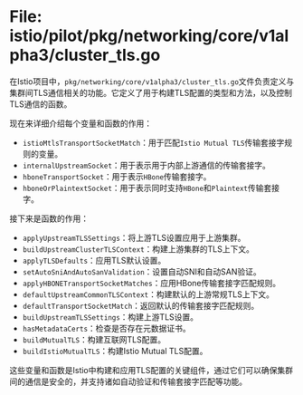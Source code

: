 # File: istio/pilot/pkg/networking/core/v1alpha3/cluster_tls.go

在Istio项目中，`pkg/networking/core/v1alpha3/cluster_tls.go`文件负责定义与集群间TLS通信相关的功能。它定义了用于构建TLS配置的类型和方法，以及控制TLS通信的函数。

现在来详细介绍每个变量和函数的作用：

- `istioMtlsTransportSocketMatch`：用于匹配`Istio Mutual TLS`传输套接字规则的变量。
- `internalUpstreamSocket`：用于表示用于内部上游通信的传输套接字。
- `hboneTransportSocket`：用于表示`HBone`传输套接字。
- `hboneOrPlaintextSocket`：用于表示同时支持`HBone`和`Plaintext`传输套接字。

接下来是函数的作用：

- `applyUpstreamTLSSettings`：将上游TLS设置应用于上游集群。
- `buildUpstreamClusterTLSContext`：构建上游集群的TLS上下文。
- `applyTLSDefaults`：应用TLS默认设置。
- `setAutoSniAndAutoSanValidation`：设置自动SNI和自动SAN验证。
- `applyHBONETransportSocketMatches`：应用HBone传输套接字匹配规则。
- `defaultUpstreamCommonTLSContext`：构建默认的上游常规TLS上下文。
- `defaultTransportSocketMatch`：返回默认的传输套接字匹配规则。
- `buildUpstreamTLSSettings`：构建上游TLS设置。
- `hasMetadataCerts`：检查是否存在元数据证书。
- `buildMutualTLS`：构建互联网TLS配置。
- `buildIstioMutualTLS`：构建Istio Mutual TLS配置。

这些变量和函数是Istio中构建和应用TLS配置的关键组件，通过它们可以确保集群间的通信是安全的，并支持诸如自动验证和传输套接字匹配等功能。

